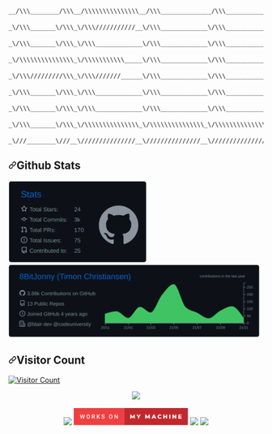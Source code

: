 <div class="snippet-clipboard-content position-relative overflow-auto" data-snippet-clipboard-copy-content="__/\\\________/\\\__/\\\\\\\\\\\\\\\__/\\\______________/\\\___________________/\\\\\______        
 _\/\\\_______\/\\\_\/\\\///////////__\/\\\_____________\/\\\_________________/\\\///\\\____       
  _\/\\\_______\/\\\_\/\\\_____________\/\\\_____________\/\\\_______________/\\\/__\///\\\__      
   _\/\\\\\\\\\\\\\\\_\/\\\\\\\\\\\_____\/\\\_____________\/\\\______________/\\\______\//\\\_     
    _\/\\\/////////\\\_\/\\\///////______\/\\\_____________\/\\\_____________\/\\\_______\/\\\_    
     _\/\\\_______\/\\\_\/\\\_____________\/\\\_____________\/\\\_____________\//\\\______/\\\__   
      _\/\\\_______\/\\\_\/\\\_____________\/\\\_____________\/\\\______________\///\\\__/\\\____  
       _\/\\\_______\/\\\_\/\\\\\\\\\\\\\\\_\/\\\\\\\\\\\\\\\_\/\\\\\\\\\\\\\\\____\///\\\\\/_____ 
        _\///________\///__\///////////////__\///////////////__\///////////////_______\/////_______
"><pre><code>__/\\\________/\\\__/\\\\\\\\\\\\\\\__/\\\______________/\\\___________________/\\\\\______        
 _\/\\\_______\/\\\_\/\\\///////////__\/\\\_____________\/\\\_________________/\\\///\\\____       
  _\/\\\_______\/\\\_\/\\\_____________\/\\\_____________\/\\\_______________/\\\/__\///\\\__      
   _\/\\\\\\\\\\\\\\\_\/\\\\\\\\\\\_____\/\\\_____________\/\\\______________/\\\______\//\\\_     
    _\/\\\/////////\\\_\/\\\///////______\/\\\_____________\/\\\_____________\/\\\_______\/\\\_    
     _\/\\\_______\/\\\_\/\\\_____________\/\\\_____________\/\\\_____________\//\\\______/\\\__   
      _\/\\\_______\/\\\_\/\\\_____________\/\\\_____________\/\\\______________\///\\\__/\\\____  
       _\/\\\_______\/\\\_\/\\\\\\\\\\\\\\\_\/\\\\\\\\\\\\\\\_\/\\\\\\\\\\\\\\\____\///\\\\\/_____ 
        _\///________\///__\///////////////__\///////////////__\///////////////_______\/////_______
</code></pre></div>

<h2 dir="auto"><a id="user-content-github-stats" class="anchor" aria-hidden="true" href="#github-stats"><svg class="octicon octicon-link" viewBox="0 0 16 16" version="1.1" width="16" height="16" aria-hidden="true"><path fill-rule="evenodd" d="M7.775 3.275a.75.75 0 001.06 1.06l1.25-1.25a2 2 0 112.83 2.83l-2.5 2.5a2 2 0 01-2.83 0 .75.75 0 00-1.06 1.06 3.5 3.5 0 004.95 0l2.5-2.5a3.5 3.5 0 00-4.95-4.95l-1.25 1.25zm-4.69 9.64a2 2 0 010-2.83l2.5-2.5a2 2 0 012.83 0 .75.75 0 001.06-1.06 3.5 3.5 0 00-4.95 0l-2.5 2.5a3.5 3.5 0 004.95 4.95l1.25-1.25a.75.75 0 00-1.06-1.06l-1.25 1.25a2 2 0 01-2.83 0z"></path></svg></a>Github Stats</h2>

<p dir="auto"><a target="_blank" rel="noopener noreferrer" href="https://raw.githubusercontent.com/8BitJonny/8BitJonny/master/profile-summary-card-output/github_dark/3-stats.svg"><img width="276" src="https://raw.githubusercontent.com/8BitJonny/8BitJonny/master/profile-summary-card-output/github_dark/3-stats.svg" style="max-width: 100%;"></a> <a target="_blank" rel="noopener noreferrer" href="https://raw.githubusercontent.com/8BitJonny/8BitJonny/master/profile-summary-card-output/github_dark/0-profile-details.svg"><img width="570" src="https://raw.githubusercontent.com/8BitJonny/8BitJonny/master/profile-summary-card-output/github_dark/0-profile-details.svg" style="max-width: 100%;"></a></p>

<h2 dir="auto"><a id="user-content-visitor-count" class="anchor" aria-hidden="true" href="#visitor-count"><svg class="octicon octicon-link" viewBox="0 0 16 16" version="1.1" width="16" height="16" aria-hidden="true"><path fill-rule="evenodd" d="M7.775 3.275a.75.75 0 001.06 1.06l1.25-1.25a2 2 0 112.83 2.83l-2.5 2.5a2 2 0 01-2.83 0 .75.75 0 00-1.06 1.06 3.5 3.5 0 004.95 0l2.5-2.5a3.5 3.5 0 00-4.95-4.95l-1.25 1.25zm-4.69 9.64a2 2 0 010-2.83l2.5-2.5a2 2 0 012.83 0 .75.75 0 001.06-1.06 3.5 3.5 0 00-4.95 0l-2.5 2.5a3.5 3.5 0 004.95 4.95l1.25-1.25a.75.75 0 00-1.06-1.06l-1.25 1.25a2 2 0 01-2.83 0z"></path></svg></a>Visitor Count</h2>

<p dir="auto"><a target="_blank" rel="noopener noreferrer" href="https://camo.githubusercontent.com/6645e49966d5b5d1c9c12860742cc6130054012a1e817a509a5a3f24f3b11e08/68747470733a2f2f70726f66696c652d636f756e7465722e676c697463682e6d652f384269744a6f6e6e792f636f756e742e737667"><img src="https://camo.githubusercontent.com/6645e49966d5b5d1c9c12860742cc6130054012a1e817a509a5a3f24f3b11e08/68747470733a2f2f70726f66696c652d636f756e7465722e676c697463682e6d652f384269744a6f6e6e792f636f756e742e737667" alt="Visitor Count" data-canonical-src="https://profile-counter.glitch.me/8BitJonny/count.svg" style="max-width: 100%;"></a></p>

<p align="center" dir="auto">
  <a target="_blank" rel="noopener noreferrer" href="https://camo.githubusercontent.com/0274027478cdd2839fde5cdb09db0a630ba3b3a59b4bcc66e021de194a770f10/68747470733a2f2f726561646d652d747970696e672d7376672e6865726f6b756170702e636f6d2f3f63656e7465723d74727565267643656e7465723d7472756526636f6c6f723d3031364545412677696474683d383030266c696e65733d546869732b706167652b69732b626573742b7669657765642b696e2b6461726b2b6d6f64652e3b486f70652b796f752b656e6a6f79213b4e6f772b77652b626f74682b70726f6261626c792b6e6565642b746f2b6765742b6261636b2b746f2b636f64696e67"><img src="https://camo.githubusercontent.com/0274027478cdd2839fde5cdb09db0a630ba3b3a59b4bcc66e021de194a770f10/68747470733a2f2f726561646d652d747970696e672d7376672e6865726f6b756170702e636f6d2f3f63656e7465723d74727565267643656e7465723d7472756526636f6c6f723d3031364545412677696474683d383030266c696e65733d546869732b706167652b69732b626573742b7669657765642b696e2b6461726b2b6d6f64652e3b486f70652b796f752b656e6a6f79213b4e6f772b77652b626f74682b70726f6261626c792b6e6565642b746f2b6765742b6261636b2b746f2b636f64696e67" data-canonical-src="https://readme-typing-svg.herokuapp.com/?center=true&amp;vCenter=true&amp;color=016EEA&amp;width=800&amp;lines=This+page+is+best+viewed+in+dark+mode.;Hope+you+enjoy!;Now+we+both+probably+need+to+get+back+to+coding" style="max-width: 100%;"></a>
</p>

<p align="center" dir="auto">
  <a target="_blank" rel="noopener noreferrer" href="https://camo.githubusercontent.com/7998890254268d8ed476c9f66d3fa59d21dd354d2090036083c82af4cda2a0eb/68747470733a2f2f666f7274686562616467652e636f6d2f696d616765732f6261646765732f6275696c742d776974682d6c6f76652e737667"><img height="33.9px" src="https://camo.githubusercontent.com/7998890254268d8ed476c9f66d3fa59d21dd354d2090036083c82af4cda2a0eb/68747470733a2f2f666f7274686562616467652e636f6d2f696d616765732f6261646765732f6275696c742d776974682d6c6f76652e737667" data-canonical-src="https://forthebadge.com/images/badges/built-with-love.svg" style="max-width: 100%;"></a>
  <a target="_blank" rel="noopener noreferrer" href="https://github.com/8BitJonny/8BitJonny/blob/master/worksOnMyMachine.svg"><img height="33.9px" src="https://github.com/8BitJonny/8BitJonny/raw/master/worksOnMyMachine.svg" style="max-width: 100%;"></a>
  <a target="_blank" rel="noopener noreferrer" href="https://camo.githubusercontent.com/cfd65e67f10328b310592e96d01251f460fd994d0cf2d94d613b47f8e75011f4/68747470733a2f2f666f7274686562616467652e636f6d2f696d616765732f6261646765732f706f77657265642d62792d626c61636b2d6d616769632e737667"><img height="33.9px" src="https://camo.githubusercontent.com/cfd65e67f10328b310592e96d01251f460fd994d0cf2d94d613b47f8e75011f4/68747470733a2f2f666f7274686562616467652e636f6d2f696d616765732f6261646765732f706f77657265642d62792d626c61636b2d6d616769632e737667" data-canonical-src="https://forthebadge.com/images/badges/powered-by-black-magic.svg" style="max-width: 100%;"></a>
  <a target="_blank" rel="noopener noreferrer" href="https://camo.githubusercontent.com/d254c8ec57078422bc2486574129b1572e7a9d3a1987c444edb87a200aceb05a/68747470733a2f2f666f7274686562616467652e636f6d2f696d616765732f6261646765732f6d616b65732d70656f706c652d736d696c652e737667"><img height="33.9px" src="https://camo.githubusercontent.com/d254c8ec57078422bc2486574129b1572e7a9d3a1987c444edb87a200aceb05a/68747470733a2f2f666f7274686562616467652e636f6d2f696d616765732f6261646765732f6d616b65732d70656f706c652d736d696c652e737667" data-canonical-src="https://forthebadge.com/images/badges/makes-people-smile.svg" style="max-width: 100%;"></a>
</p>
